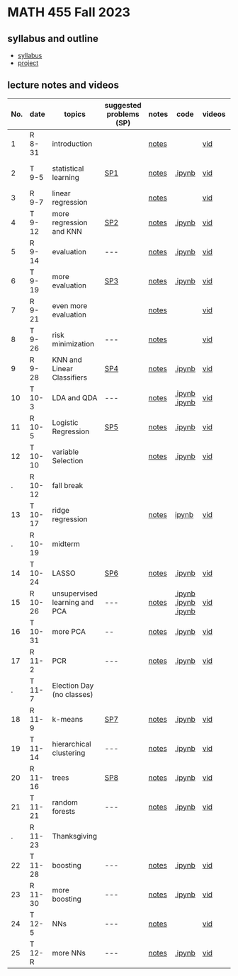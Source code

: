 # MATH 455 Fall 2023

## syllabus and outline

- [syllabus](docs/syllabus.md)
- [project](docs/project.pdf)
## lecture notes and videos

No. | date | topics | suggested problems (SP) | notes | code | videos | quiz problem (QP) | 
--- | --- | --- | --- | --- | --- | --- | --- | 
1|R 8-31 | introduction |  | [notes](lns/lec1.pdf)|  | [vid](https://youtu.be/tZxDSfLuPwE?feature=shared)|  | 
2|T 9-5 | statistical learning | [SP1](sp/SP1_questions.pdf) | [notes](lns/lec2.pdf)| [.ipynb](code/lab1_introduction.ipynb) | [vid](https://youtu.be/GVfoI83qzag) | [QP 1](qp/qp1.pdf) due Sept 12 | 
3|R 9-7 | linear regression | | [notes](lns/lec3.pdf)|  | [vid](https://youtu.be/CrES1RC5mro) | | 
4|T 9-12 | more regression and KNN | [SP2](sp/SP2_questions.pdf) | [notes](lns/lec4.pdf)|  [.ipynb](code/lab2_regression.ipynb) | [vid](https://youtu.be/Ntd0JFc-0XY) | [QP 2](qp/qp2.pdf) due Sept 19| 
5|R 9-14 | evaluation | --- | [notes](lns/lec5.pdf) | [.ipynb](code/lab3_knn.ipynb) | [vid](https://youtu.be/4RnNiMh5UdI) |  | 
6|T 9-19 | more evaluation | [SP3](sp/SP3_questions.pdf) | [notes](lns/lec6.pdf) | [.ipynb](code/lab4_evaluation.ipynb) |[vid](https://youtu.be/HUF1YtJzYvg)| [QP 3](qp/qp3.pdf) due Sept 26 |
7|R 9-21 | even more evaluation | | [notes](lns/lec7.pdf)|   | [vid](https://youtu.be/ZcXQFJztZtU)| | 
8|T 9-26 | risk minimization |  --- | [notes](lns/lec8.pdf)|  | [vid](https://youtu.be/eqzX-Yr3xrA)| [QP 4](qp/qp4.pdf) due Oct 3 |
9|R 9-28 | KNN and Linear Classifiers | [SP4](sp/SP4_questions.pdf)| [notes](lns/lec9.pdf)| [.ipynb](code/lab5_knn_class.ipynb) | [vid](https://youtu.be/5qPIfckLLj8)|  | 
10 |T 10-3 | LDA and QDA | --- | [notes](lns/lec10.pdf)| [.ipynb](code/lab6_lda.ipynb) [.ipynb](code/lab7_qda.ipynb) | [vid](https://youtu.be/7DwcXraXVF4)| [QP 5](qp/qp5.pdf) due Oct 10 | 
11|R 10-5 | Logistic Regression | [SP5](sp/SP5_questions.pdf) | [notes](lns/lec11.pdf)| [.ipynb](code/lab8_logistic.ipynb) | [vid](https://youtu.be/-e_JkXdfpLo) |   | 
12|T 10-10 | variable Selection |  | [notes](lns/lec12.pdf)| [.ipynb](code/lab9_selection.ipynb)  | [vid](https://youtu.be/lIWVaTzeTlA)| [QP 6](qp/qp6.pdf) due Oct 17 | 
. |R 10-12 | fall break | 
13 | T 10-17 | ridge regression |  | [notes](lns/lec13.pdf)|   [ipynb](code/lab10_ridge.ipynb)| [vid](https://youtu.be/RNjRw5-Mxe0)| --- | 
.| R 10-19 | midterm | ||||
14|T 10-24 | LASSO | [SP6](sp/SP6_questions.pdf) | [notes](lns/lec14.pdf)| [.ipynb](code/lab11_lasso.ipynb) | [vid](https://youtu.be/2vgkzxvVgTc) | [QP7](qp/qp7.pdf) due Oct 31 | 
15|R 10-26 | unsupervised learning and PCA | --- | [notes](lns/lec15.pdf)| [.ipynb](code/lab12_loss.ipynb) [.ipynb](code/lab13_glmnet.ipynb) [.ipynb](code/lab14_pcaviz.ipynb)  | [vid](https://youtu.be/uRSlQzp7GbI)| ---  | 
16|T 10-31 | more PCA | -- | [notes](lns/lec16.pdf) | [.ipynb](code/lab15_pca.ipynb) | [vid](https://youtu.be/efAwbKnQN0E)| [QP8](qp/qp8.pdf) due Nov 9 | 
17 |R 11-2 | PCR | --- | [notes](lns/lec17.pdf) | [.ipynb](code/lab16_pcr.ipynb)  | [vid](https://youtu.be/DOotsNLzsJ4) |  |
. | T 11-7 | Election Day (no classes) | 
18|R 11-9 | k-means | [SP7](sp/SP7_questions.pdf) | [notes](lns/lec18.pdf)| [.ipynb](code/lab17_kmeans.ipynb)  | [vid](https://youtu.be/Umt59tFW7TQ)| [QP9](qp/qp9.pdf) due Nov 16 | 
19|T 11-14 | hierarchical clustering | --- | [notes](lns/lec19.pdf)| [.ipynb](code/lab16_pcr.ipynb) | [vid]()|  --- | 
20|R 11-16 | trees | [SP8](sp/SP8_questions.pdf) | [notes](lns/lec20.pdf)| [.ipynb](code/lab17_kmeans.ipynb) | [vid]() |  | 
21|T 11-21 | random forests | --- | [notes](lns/lec21.pdf)| [.ipynb](code/lab18_hierarchical.ipynb) |[vid]() | [QP10](qp/qp10.pdf) due Dec 5  | 
. | R 11-23 | Thanksgiving | 
22|T 11-28 | boosting | --- | [notes](lns/lec22.pdf)| [.ipynb](code/lab19_trees.ipynb)  | [vid]() |  | 
23|R 11-30 | more boosting | --- |[notes](lns/lec23.pdf)| [.ipynb](code/lab20_rf.ipynb) | [vid]() |  | 
24|T 12-5 | NNs | --- | [notes](lns/lec24.pdf)| |  [vid]() | --- | 
25|T 12-R | more NNs | --- | [notes](lns/lec25.pdf)|[.ipynb](code/lab22_kr.ipynb) |  [vid]() | --- | 



